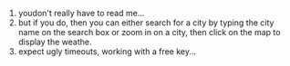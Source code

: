 1. youdon't really have to read me...
2. but if you do, then you can either search for a city by typing the city name on the search box or zoom in on a city, then click on the map to display the weathe.
3. expect ugly timeouts, working with a free key...
   
   
